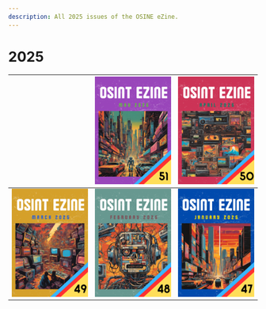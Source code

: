 ```yaml
---
description: All 2025 issues of the OSINE eZine.
---
```


# 2025



|                                                                       | [![](../../.gitbook/assets/OSINTeZine_2025_05.png)](05-may-2025.md)      | [![](../../.gitbook/assets/OSINTeZine_2025_04.png)](04-april-2025.md)   |
| --------------------------------------------------------------------- | ------------------------------------------------------------------------ | ----------------------------------------------------------------------- |
| [![](../../.gitbook/assets/OSINTeZine_2025_03.png)](03-march-2025.md) | [![](../../.gitbook/assets/OSINTeZine_2025_02.png)](02-february-2025.md) | [![](../../.gitbook/assets/OSINT_eZine-202501.png)](01-january-2025.md) |

